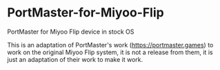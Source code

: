 # PortMaster-for-Miyoo-Flip
PortMaster for Miyoo Flip device in stock OS


This is an adaptation of PortMaster's work (https://portmaster.games) to work on the original Miyoo Flip system, it is not a release from them, it is just an adaptation of their work to make it work.